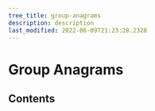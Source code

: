 ```yaml
---
tree_title: group-anagrams
description: description
last_modified: 2022-06-09T21:23:28.2328
---
```


# Group Anagrams

## Contents
